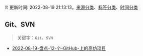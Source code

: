 :alarm_clock: 更新时间: 2022-08-19 21:13:13。[来源分类](../README.md)、[标签分类](../TAGS.md)、[时间分类](../TIMELINE.md)

## Git、SVN


> 关键字：`Git`、`SVN`



- [2022-08-19-盘点-12-个-GitHub-上的高仿项目](https://toutiao.io/k/qnypq61) 